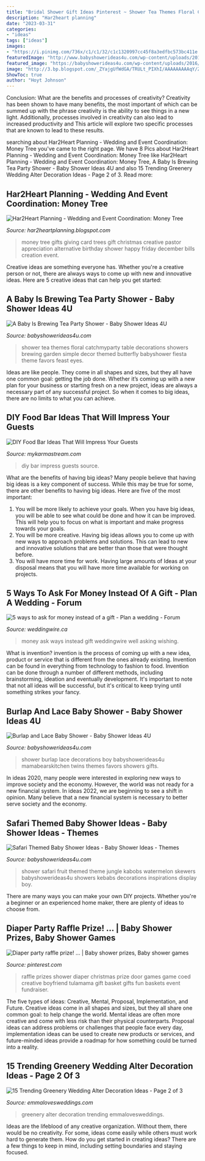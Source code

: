 ```yaml
---
title: "Bridal Shower Gift Ideas Pinterest ~ Shower Tea Themes Floral Catchmyparty Table Decorations Showers Brewing Garden Simple Decor Themed Butterfly Babyshower Fiesta Theme Favors Feast Eyes"
description: "Har2heart planning"
date: "2023-03-31"
categories:
- "ideas"
tags: ["ideas"]
images:
- "https://i.pinimg.com/736x/c1/c1/32/c1c1320997cc45f8a3edfbc573bc411e.jpg"
featuredImage: "http://www.babyshowerideas4u.com/wp-content/uploads/2014/05/safari-baby-shower-ideas-food-ideas-fruit-kebabs.jpg"
featured_image: "https://babyshowerideas4u.com/wp-content/uploads/2016/06/Floral-Tea-Party-Shower-Treat-Table.png"
image: "http://3.bp.blogspot.com/_ZYajgUfWdGA/TRULt_PIXhI/AAAAAAAAAqY/ZkhI6mxhixE/s1600/IMG_0437.JPG"
ShowToc: true
author: "Hoyt Johnson"
---
```



Conclusion: What are the benefits and processes of creativity?
Creativity has been shown to have many benefits, the most important of which can be summed up with the phrase creativity is the ability to see things in a new light. Additionally, processes involved in creativity can also lead to increased productivity and This article will explore two specific processes that are known to lead to these results.

	

		
searching about Har2Heart Planning - Wedding and Event Coordination: Money Tree you've came to the right page. We have 8 Pics about Har2Heart Planning - Wedding and Event Coordination: Money Tree like Har2Heart Planning - Wedding and Event Coordination: Money Tree, A Baby Is Brewing Tea Party Shower - Baby Shower Ideas 4U and also 15 Trending Greenery Wedding Alter Decoration Ideas - Page 2 of 3. Read more:
		
    
## Har2Heart Planning - Wedding And Event Coordination: Money Tree

<img loading=lazy src="http://3.bp.blogspot.com/_ZYajgUfWdGA/TRULt_PIXhI/AAAAAAAAAqY/ZkhI6mxhixE/s1600/IMG_0437.JPG" onerror="this.onerror=null;this.src='https://tse1.mm.bing.net/th?id=OIP.sCfQ_EVYRDOE9WgKpIAydwHaJ4&amp;pid=15.1';" alt="Har2Heart Planning - Wedding and Event Coordination: Money Tree">

_Source: har2heartplanning.blogspot.com_

>money tree gifts giving card trees gift christmas creative pastor appreciation alternative birthday shower happy friday december bills creation event. 

	

Creative ideas are something everyone has. Whether you're a creative person or not, there are always ways to come up with new and innovative ideas. Here are 5 creative ideas that can help you get started: 

    
## A Baby Is Brewing Tea Party Shower - Baby Shower Ideas 4U

<img loading=lazy src="https://babyshowerideas4u.com/wp-content/uploads/2016/06/Floral-Tea-Party-Shower-Treat-Table.png" onerror="this.onerror=null;this.src='https://tse2.mm.bing.net/th?id=OIP.9iF3P5plA9rVHLZ1gpWa9gHaLG&amp;pid=15.1';" alt="A Baby Is Brewing Tea Party Shower - Baby Shower Ideas 4U">

_Source: babyshowerideas4u.com_

>shower tea themes floral catchmyparty table decorations showers brewing garden simple decor themed butterfly babyshower fiesta theme favors feast eyes. 

	

Ideas are like people. They come in all shapes and sizes, but they all have one common goal: getting the job done. Whether it’s coming up with a new plan for your business or starting fresh on a new project, ideas are always a necessary part of any successful project. So when it comes to big ideas, there are no limits to what you can achieve.

    
## DIY Food Bar Ideas That Will Impress Your Guests

<img loading=lazy src="https://mykarmastream.com/wp-content/uploads/2018/07/diy-food-bar-11.jpg" onerror="this.onerror=null;this.src='https://tse4.mm.bing.net/th?id=OIP.TmfLAzoSaWic9XF009DhzgHaKS&amp;pid=15.1';" alt="DIY Food Bar Ideas That Will Impress Your Guests">

_Source: mykarmastream.com_

>diy bar impress guests source. 

	

What are the benefits of having big ideas?
Many people believe that having big ideas is a key component of success. While this may be true for some, there are other benefits to having big ideas. Here are five of the most important: 
1. You will be more likely to achieve your goals. When you have big ideas, you will be able to see what could be done and how it can be improved. This will help you to focus on what is important and make progress towards your goals. 
2. You will be more creative. Having big ideas allows you to come up with new ways to approach problems and solutions. This can lead to new and innovative solutions that are better than those that were thought before. 
3. You will have more time for work. Having large amounts of Ideas at your disposal means that you will have more time available for working on projects.

    
## 5 Ways To Ask For Money Instead Of A Gift - Plan A Wedding - Forum

<img loading=lazy src="https://cdn0.weddingwire.ca/usr/6/7/3/4/cfb_3178.jpg" onerror="this.onerror=null;this.src='https://tse1.mm.bing.net/th?id=OIP.PiTrXHHQVNmseJVfcXKlSgAAAA&amp;pid=15.1';" alt="5 ways to ask for money instead of a gift - Plan a wedding - Forum">

_Source: weddingwire.ca_

>money ask ways instead gift weddingwire well asking wishing. 

	

What is invention?
invention is the process of coming up with a new idea, product or service that is different from the ones already existing. Invention can be found in everything from technology to fashion to food. 
Invention can be done through a number of different methods, including brainstorming, ideation and eventually development. It's important to note that not all ideas will be successful, but it's critical to keep trying until something strikes your fancy.

    
## Burlap And Lace Baby Shower - Baby Shower Ideas 4U

<img loading=lazy src="https://babyshowerideas4u.com/wp-content/uploads/2014/01/katie21.jpg" onerror="this.onerror=null;this.src='https://tse3.mm.bing.net/th?id=OIP.2lHfNaop0heNs4EwQi17SwHaLE&amp;pid=15.1';" alt="Burlap and Lace Baby Shower - Baby Shower Ideas 4U">

_Source: babyshowerideas4u.com_

>shower burlap lace decorations boy babyshowerideas4u mamabearskitchen twins themes favors showers gifts. 

	

In ideas 2020, many people were interested in exploring new ways to improve society and the economy. However, the world was not ready for a new financial system. In ideas 2022, we are beginning to see a shift in opinion. Many believe that a new financial system is necessary to better serve society and the economy.

    
## Safari Themed Baby Shower Ideas - Baby Shower Ideas - Themes

<img loading=lazy src="http://www.babyshowerideas4u.com/wp-content/uploads/2014/05/safari-baby-shower-ideas-food-ideas-fruit-kebabs.jpg" onerror="this.onerror=null;this.src='https://tse3.mm.bing.net/th?id=OIP.Bbew9QhRBBtuWRka4XXfUwHaLJ&amp;pid=15.1';" alt="Safari Themed Baby Shower Ideas - Baby Shower Ideas - Themes">

_Source: babyshowerideas4u.com_

>shower safari fruit themed theme jungle kabobs watermelon skewers babyshowerideas4u showers kebabs decorations inspirations display boy. 

	

There are many ways you can make your own DIY projects. Whether you're a beginner or an experienced home maker, there are plenty of ideas to choose from.

    
## Diaper Party Raffle Prize! … | Baby Shower Prizes, Baby Shower Games

<img loading=lazy src="https://i.pinimg.com/736x/c1/c1/32/c1c1320997cc45f8a3edfbc573bc411e.jpg" onerror="this.onerror=null;this.src='https://tse2.mm.bing.net/th?id=OIP.YfUyTZlRe7cZRBr4KWYuOwHaLe&amp;pid=15.1';" alt="Diaper party raffle prize! … | Baby shower prizes, Baby shower games">

_Source: pinterest.com_

>raffle prizes shower diaper christmas prize door games game coed creative boyfriend tulamama gift basket gifts fun baskets event fundraiser. 

	

The five types of ideas: Creative, Mental, Proposal, Implementation, and Future.
Creative ideas come in all shapes and sizes, but they all share one common goal: to help change the world. Mental ideas are often more creative and come with less risk than their physical counterparts. Proposal ideas can address problems or challenges that people face every day, implementation ideas can be used to create new products or services, and future-minded ideas provide a roadmap for how something could be turned into a reality.

    
## 15 Trending Greenery Wedding Alter Decoration Ideas - Page 2 Of 3

<img loading=lazy src="https://emmalovesweddings.com/wp-content/uploads/2017/11/greenery-wedding-alter-decoratioon-ideas.jpg" onerror="this.onerror=null;this.src='https://tse4.mm.bing.net/th?id=OIP.DAfFfrEEigBblvpXctcmHwHaLH&amp;pid=15.1';" alt="15 Trending Greenery Wedding Alter Decoration Ideas - Page 2 of 3">

_Source: emmalovesweddings.com_

>greenery alter decoration trending emmalovesweddings. 

	

Ideas are the lifeblood of any creative organization. Without them, there would be no creativity. For some, ideas come easily while others must work hard to generate them. How do you get started in creating ideas? There are a few things to keep in mind, including setting boundaries and staying focused.

